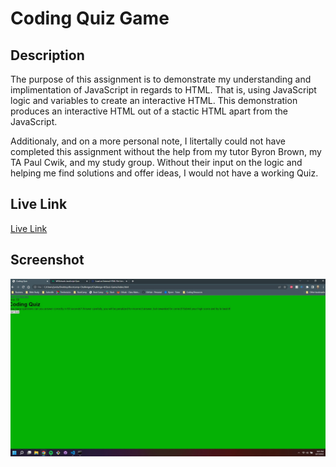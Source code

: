 # Coding Quiz Game

## Description
The purpose of this assignment is to demonstrate my understanding and implimentation of JavaScript in regards to HTML. That is, using JavaScript logic and variables to create an interactive HTML. This demonstration produces an interactive HTML out of a stactic HTML apart from the JavaScript.

Additionaly, and on a more personal note, I litertally could not have completed this assignment without the help from my tutor Byron Brown, my TA Paul Cwik, and my study group. Without their input on the logic and helping me find solutions and offer ideas, I would not have a working Quiz.

## Live Link
[Live Link](https://boslarm.github.io/Quiz-Game/)

## Screenshot
![Webpage Screenshot](./assets/Coding%20Quiz.jpg)